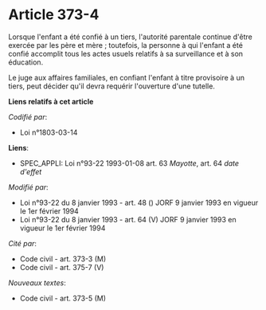 # Article 373-4

Lorsque l'enfant a été confié à un tiers, l'autorité parentale continue d'être exercée par les père et mère ; toutefois, la
personne à qui l'enfant a été confié accomplit tous les actes usuels relatifs à sa surveillance et à son éducation.

Le juge aux affaires familiales, en confiant l'enfant à titre provisoire à un tiers, peut décider qu'il devra requérir
l'ouverture d'une tutelle.

**Liens relatifs à cet article**

_Codifié par_:

  - Loi n°1803-03-14

**Liens**:

  - SPEC_APPLI: Loi n°93-22 1993-01-08 art. 63 *Mayotte*, art. 64 *date d'effet*

_Modifié par_:

  - Loi n°93-22 du 8 janvier 1993 - art. 48 () JORF 9 janvier 1993 en vigueur le 1er février 1994
  - Loi n°93-22 du 8 janvier 1993 - art. 64 (V) JORF 9 janvier 1993 en vigueur le 1er février 1994

_Cité par_:

  - Code civil - art. 373-3 (M)
  - Code civil - art. 375-7 (V)

_Nouveaux textes_:

  - Code civil - art. 373-5 (M)
